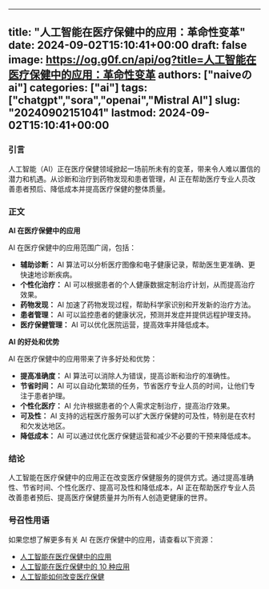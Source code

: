 
---
title: "人工智能在医疗保健中的应用：革命性变革"
date: 2024-09-02T15:10:41+00:00
draft: false
image: https://og.g0f.cn/api/og?title=人工智能在医疗保健中的应用：革命性变革
authors: ["naiveのai"]
categories: ["ai"]
tags: ["chatgpt","sora","openai","Mistral AI"]
slug: "20240902151041"
lastmod: 2024-09-02T15:10:41+00:00
---
### 引言

人工智能（AI）正在医疗保健领域掀起一场前所未有的变革，带来令人难以置信的潜力和机遇。从诊断和治疗到药物发现和患者管理，AI 正在帮助医疗专业人员改善患者预后、降低成本并提高医疗保健的整体质量。

### 正文

**AI 在医疗保健中的应用**

AI 在医疗保健中的应用范围广阔，包括：

- **辅助诊断：** AI 算法可以分析医疗图像和电子健康记录，帮助医生更准确、更快速地诊断疾病。
- **个性化治疗：** AI 可以根据患者的个人健康数据定制治疗计划，从而提高治疗效果。
- **药物发现：** AI 加速了药物发现过程，帮助科学家识别和开发新的治疗方法。
- **患者管理：** AI 可以监控患者的健康状况，预测并发症并提供远程护理支持。
- **医疗保健管理：** AI 可以优化医院运营，提高效率并降低成本。

**AI 的好处和优势**

AI 在医疗保健中的应用带来了许多好处和优势：

- **提高准确度：** AI 算法可以消除人为错误，提高诊断和治疗的准确性。
- **节省时间：** AI 可以自动化繁琐的任务，节省医疗专业人员的时间，让他们专注于患者护理。
- **个性化医疗：** AI 允许根据患者的个人需求定制治疗，提高治疗效果。
- **可及性：** AI 支持的远程医疗服务可以扩大医疗保健的可及性，特别是在农村和欠发达地区。
- **降低成本：** AI 可以通过优化医疗保健运营和减少不必要的干预来降低成本。

### 结论

人工智能在医疗保健中的应用正在改变医疗保健服务的提供方式。通过提高准确性、节省时间、个性化医疗、提高可及性和降低成本，AI 正在帮助医疗专业人员改善患者预后、提高医疗保健质量并为所有人创造更健康的世界。

### 号召性用语

如果您想了解更多有关 AI 在医疗保健中的应用，请查看以下资源：

- [人工智能在医疗保健中的应用](https://www.who.int/news-room/fact-sheets/detail/artificial-intelligence-for-health)
- [人工智能在医疗保健中的 10 种应用](https://www.healthcareitnews.com/news/10-ways-artificial-intelligence-used-healthcare-today)
- [人工智能如何改变医疗保健](https://www.mckinsey.com/industries/healthcare-systems-and-services/how-artificial-intelligence-will-transform-health-care)